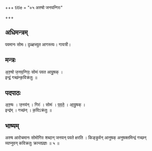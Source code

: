 +++
title = "०५ अरुषो जनयन्गिरः"

+++
## अधिमन्त्रम्
पवमानः सोमः। दृळ्हच्युत आगस्त्यः। गायत्री।

## मन्त्रः
अ॒रु॒षो ज॒नय॒न्गिरः॒ सोमः॑ पवत आयु॒षक् ।  
इन्द्रं॒ गच्छ॑न्क॒विक्र॑तुः ॥

## पदपाठः
अ॒रु॒षः । ज॒नय॑न् । गिरः॑ । सोमः॑ । प॒व॒ते॒ । आ॒यु॒षक् ।  
इन्द्र॑म् । गच्छ॑न् । क॒विऽक्र॑तुः ॥

## भाष्यम्
अरुष आरोचमानः सोमोगिरः शब्दान् जनयन् पवते क्षरति । किङ्कुर्वन् आनुषक् अनुषक्तमिन्द्रं गच्छन् व्याप्नुवन् कविक्रतुः क्रान्तप्रज्ञः ॥ ५ ॥